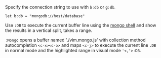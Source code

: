 Specify the connection string to use with `b:db` or `g:db`.

```vim
let b:db = "mongodb://host/database"
```

Use `:DB` to execute the current buffer line using the [mongo
shell](https://docs.mongodb.com/manual/mongo/) and show the results in a
vertical split, takes a range.

`:Mongo` opens a buffer named './vim.mongo.js' with collection method
autocompletion `<c-x><c-o>` and maps `<c-j>` to execute the current line `.DB`
in normal mode and the highlighted range in visual mode `'<,'>:DB`.
